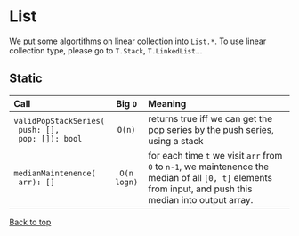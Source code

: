 <a name="list"></a>
# List
We put some algortithms on linear collection into `List.*`. To use linear collection type, please go to `T.Stack`, `T.LinkedList`...

## Static
Call | Big `O` | Meaning
:----|:---:|:-------
`validPopStackSeries(` <br /> ` push: [],` <br /> ` pop: []): bool` | `O(n)` | returns true iff we can get the pop series by the push series, using a stack
`medianMaintenence(` <br /> ` arr): []` | `O(n logn)` | for each time `t` we visit `arr` from `0` to `n-1`, we maintenence the median of all `[0, t]` elements from input, and push this median into output array.

[Back to top](#list)
